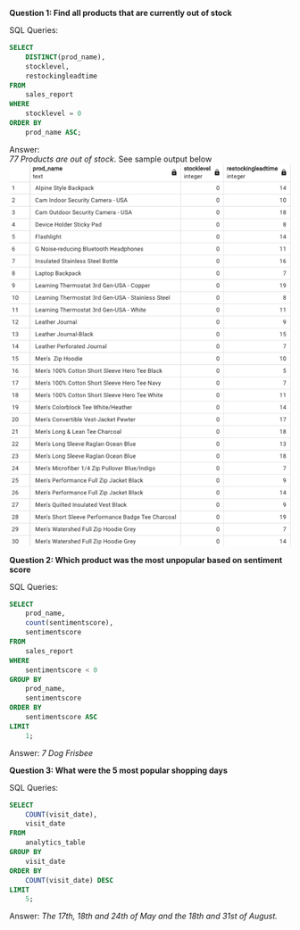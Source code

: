 **Question 1: Find all products that are currently out of stock**

SQL Queries:
```sql
SELECT
    DISTINCT(prod_name),
    stocklevel,
    restockingleadtime
FROM
    sales_report
WHERE
    stocklevel = 0
ORDER BY
    prod_name ASC;
```

Answer: \
*77 Products are out of stock*. See sample output below 
![Alt text](sec4_q1_result.png)



**Question 2: Which product was the most unpopular based on sentiment score**

SQL Queries: 
```sql
SELECT
    prod_name,
    count(sentimentscore),
    sentimentscore
FROM
    sales_report
WHERE
    sentimentscore < 0
GROUP BY
    prod_name,
    sentimentscore
ORDER BY
    sentimentscore ASC
LIMIT
    1;
```

Answer: *7 Dog Frisbee*



**Question 3: What were the 5 most popular shopping days**

SQL Queries:
```sql
SELECT
    COUNT(visit_date),
    visit_date
FROM
    analytics_table
GROUP BY
    visit_date
ORDER BY
    COUNT(visit_date) DESC
LIMIT
    5;
```

Answer: 
*The 17th, 18th and 24th of May and the 18th and 31st of August.*






